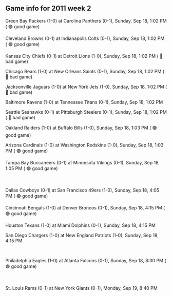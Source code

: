 ## Game info for 2011 week 2
Green Bay Packers (1-0) at Carolina Panthers (0-1), Sunday, Sep 18, 1:02 PM (	:green_circle: good game)

Cleveland Browns (0-1) at Indianapolis Colts (0-1), Sunday, Sep 18, 1:02 PM (	:green_circle: good game)

Kansas City Chiefs (0-1) at Detroit Lions (1-0), Sunday, Sep 18, 1:02 PM (	:red_circle: bad game)

Chicago Bears (1-0) at New Orleans Saints (0-1), Sunday, Sep 18, 1:02 PM (	:red_circle: bad game)

Jacksonville Jaguars (1-0) at New York Jets (1-0), Sunday, Sep 18, 1:02 PM (	:red_circle: bad game)

Baltimore Ravens (1-0) at Tennessee Titans (0-1), Sunday, Sep 18, 1:02 PM

Seattle Seahawks (0-1) at Pittsburgh Steelers (0-1), Sunday, Sep 18, 1:02 PM (	:red_circle: bad game)

Oakland Raiders (1-0) at Buffalo Bills (1-0), Sunday, Sep 18, 1:03 PM (	:green_circle: good game)

Arizona Cardinals (1-0) at Washington Redskins (1-0), Sunday, Sep 18, 1:03 PM (	:green_circle: good game)

Tampa Bay Buccaneers (0-1) at Minnesota Vikings (0-1), Sunday, Sep 18, 1:05 PM (	:green_circle: good game)


<br/>

Dallas Cowboys (0-1) at San Francisco 49ers (1-0), Sunday, Sep 18, 4:05 PM (	:green_circle: good game)

Cincinnati Bengals (1-0) at Denver Broncos (0-1), Sunday, Sep 18, 4:15 PM (	:green_circle: good game)

Houston Texans (1-0) at Miami Dolphins (0-1), Sunday, Sep 18, 4:15 PM

San Diego Chargers (1-0) at New England Patriots (1-0), Sunday, Sep 18, 4:15 PM


<br/>

Philadelphia Eagles (1-0) at Atlanta Falcons (0-1), Sunday, Sep 18, 8:30 PM (	:green_circle: good game)


<br/>

St. Louis Rams (0-1) at New York Giants (0-1), Monday, Sep 19, 8:40 PM

